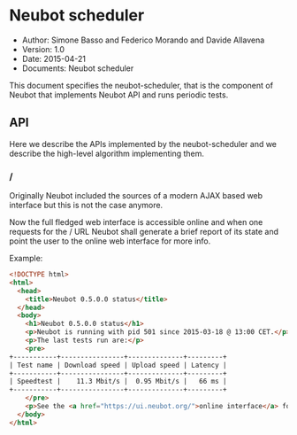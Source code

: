 # Neubot scheduler

- Author: Simone Basso and Federico Morando and Davide Allavena
- Version: 1.0
- Date: 2015-04-21
- Documents: Neubot scheduler

This document specifies the neubot-scheduler, that is the component
of Neubot that implements Neubot API and runs periodic tests.

## API

Here we describe the APIs implemented by the neubot-scheduler and
we describe the high-level algorithm implementing them.

### /

Originally Neubot included the sources of a modern AJAX based web interface
but this is not the case anymore.

Now the full fledged web interface is accessible online and when one
requests for the / URL Neubot shall generate a brief report of its
state and point the user to the online web interface for more info.

Example:

```html
<!DOCTYPE html>
<html>
  <head>
    <title>Neubot 0.5.0.0 status</title>
  </head>
  <body>
    <h1>Neubot 0.5.0.0 status</h1>
    <p>Neubot is running with pid 501 since 2015-03-18 @ 13:00 CET.</p>
    <p>The last tests run are:</p>
    <pre>
+-----------+----------------+--------------+---------+
| Test name | Download speed | Upload speed | Latency |
+-----------+----------------+--------------+---------+
| Speedtest |    11.3 Mbit/s |  0.95 Mbit/s |   66 ms |
+-----------+----------------+--------------+---------+
    </pre>
    <p>See the <a href="https://ui.neubot.org/">online interface</a> for more details.</p>
  </body>
</html>
```
